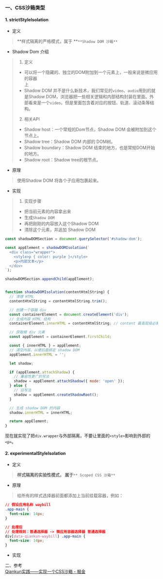 ### 一、CSS沙箱类型
#### 1. strictStylelsolation 

- 定义
> **样式隔离的严格模式，属于 **`**Shadow DOM 沙箱**`

- Shadow Dom 介绍
> 1. 定义
> - 可以将一个隐藏的、独立的DOM附加到一个元素上，一般来说是微应用的容器<div>上
> - Shadow DOM 并不是什么新技术，我们常见的`video`、`audio`用到的就是Shadow DOM，浏览器把一些相关逻辑和内部结构封装在里面。外部看来是一个`video`，但是里面包含着对应的按钮、轨道、滚动条等结构。
> 2. 相关API
> - Shadow host：一个常规的Dom节点，Shadow DOM 会被附加到这个节点上。
> - Shadow tree：Shadow DOM 内部的 DOM树。
> - Shadow boundary：Shadow DOM 结束的地方，也是常规DOM开始的地方。
> - Shadow root：Shadow tree的根节点。

- 原理
> 使用Shadow DOM 将各个子应用包裹起来。

- 实现
> 1. 实现步骤
> - 把当前元素的内容拿出来
> - 生成`Shadow DOM`
> - 再把刚刚的内容放入这个Shadow DOM
> - 清除这个元素，并追加 Shadow DOM

```javascript
const shadowDOMSection = document.querySelector('#shadow-dom');

const appElement = shadowDOMIsolation(`
  <div class="wrapper">
    <style>p { color: purple }</style>
    <p>内部文本</p>
  </div>
`);

shadowDOMSection.appendChild(appElement);


function shadowDOMIsolation(contentHtmlString) {
  // 清理 HTML
  contentHtmlString = contentHtmlString.trim();

  // 创建一个容器 div
  const containerElement = document.createElement('div');
  // 生成内容 HTML 结构
  containerElement.innerHTML = contentHtmlString; // content 最高层级必需只有一个 div 元素

  // 获取根 div 元素
  const appElement = containerElement.firstChild;

  const { innerHTML } = appElement;
  // 清空内容，以便后面绑定 shadow DOM
  appElement.innerHTML = '';

  let shadow;

  if (appElement.attachShadow) {
    // 兼容性更广的写法
    shadow = appElement.attachShadow({ mode: 'open' });
  } else {
    // 旧写法
    shadow = appElement.createShadowRoot();
  }

  // 生成 shadow DOM 的内容
  shadow.innerHTML = innerHTML;

  return appElement;
}

```
现在就实现了把`div.wrapper`与外部隔离，不要让里面的`<style>`影响到外部的`<p>`。
#### 2. experimentalStylelsolation

- 定义
> **样式隔离的实验性模式， 属于**`** Scoped CSS 沙箱**`

- 原理
> 给所有的样式选择器前面都添加上当前挂载容器，例如：

```css
// 假设应用名称 waybill
.app-main {
  font-size: 14px;
}

// 处理后
// 处理规则：普通选择器 -> 微应用容器选择器 普通选择器
div[data-qiankun-waybill] .app-main {
  font-size: 14px;
}
```

- 实现

二、参考<br />[Qiankun实践——实现一个CSS沙箱 - 掘金](https://juejin.cn/post/7153140440777097224#heading-5)

